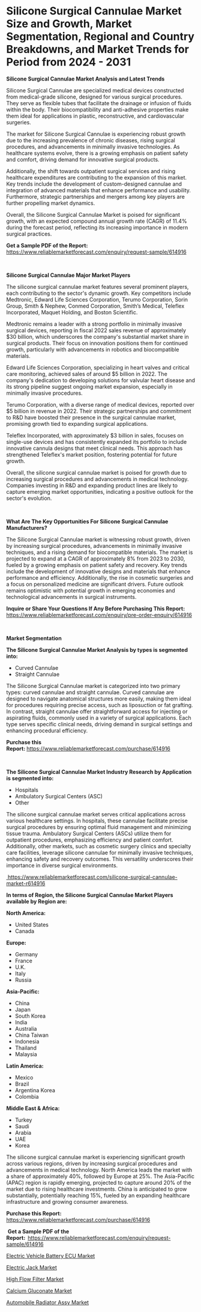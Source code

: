 <p><h1>Silicone Surgical Cannulae Market Size and Growth, Market Segmentation, Regional and Country Breakdowns, and Market Trends for Period from 2024 -  2031</h1></p><p><strong>Silicone Surgical Cannulae Market Analysis and Latest Trends</strong></p>
<p><p>Silicone Surgical Cannulae are specialized medical devices constructed from medical-grade silicone, designed for various surgical procedures. They serve as flexible tubes that facilitate the drainage or infusion of fluids within the body. Their biocompatibility and anti-adhesive properties make them ideal for applications in plastic, reconstructive, and cardiovascular surgeries. </p><p>The market for Silicone Surgical Cannulae is experiencing robust growth due to the increasing prevalence of chronic diseases, rising surgical procedures, and advancements in minimally invasive technologies. As healthcare systems evolve, there is a growing emphasis on patient safety and comfort, driving demand for innovative surgical products. </p><p>Additionally, the shift towards outpatient surgical services and rising healthcare expenditures are contributing to the expansion of this market. Key trends include the development of custom-designed cannulae and integration of advanced materials that enhance performance and usability. Furthermore, strategic partnerships and mergers among key players are further propelling market dynamics. </p><p>Overall, the Silicone Surgical Cannulae Market is poised for significant growth, with an expected compound annual growth rate (CAGR) of 11.4% during the forecast period, reflecting its increasing importance in modern surgical practices.</p></p>
<p><strong>Get a Sample PDF of the Report:&nbsp;</strong> <a href="https://www.reliablemarketforecast.com/enquiry/request-sample/614916?utm_campaign=1178&utm_medium=2&utm_source=Github&utm_content=ia&utm_term=03102024&utm_id=silicone-surgical-cannulae">https://www.reliablemarketforecast.com/enquiry/request-sample/614916</a></p>
<p>&nbsp;</p>
<p><strong>Silicone Surgical Cannulae Major Market Players</strong></p>
<p><p>The silicone surgical cannulae market features several prominent players, each contributing to the sector's dynamic growth. Key competitors include Medtronic, Edward Life Sciences Corporation, Terumo Corporation, Sorin Group, Smith & Nephew, Conmed Corporation, Smith’s Medical, Teleflex Incorporated, Maquet Holding, and Boston Scientific.</p><p>Medtronic remains a leader with a strong portfolio in minimally invasive surgical devices, reporting in fiscal 2022 sales revenue of approximately $30 billion, which underscores the company's substantial market share in surgical products. Their focus on innovation positions them for continued growth, particularly with advancements in robotics and biocompatible materials.</p><p>Edward Life Sciences Corporation, specializing in heart valves and critical care monitoring, achieved sales of around $5 billion in 2022. The company's dedication to developing solutions for valvular heart disease and its strong pipeline suggest ongoing market expansion, especially in minimally invasive procedures.</p><p>Terumo Corporation, with a diverse range of medical devices, reported over $5 billion in revenue in 2022. Their strategic partnerships and commitment to R&D have boosted their presence in the surgical cannulae market, promising growth tied to expanding surgical applications.</p><p>Teleflex Incorporated, with approximately $3 billion in sales, focuses on single-use devices and has consistently expanded its portfolio to include innovative cannula designs that meet clinical needs. This approach has strengthened Teleflex's market position, fostering potential for future growth.</p><p>Overall, the silicone surgical cannulae market is poised for growth due to increasing surgical procedures and advancements in medical technology. Companies investing in R&D and expanding product lines are likely to capture emerging market opportunities, indicating a positive outlook for the sector's evolution.</p></p>
<p>&nbsp;</p>
<p><strong>What Are The Key Opportunities For Silicone Surgical Cannulae Manufacturers?</strong></p>
<p><p>The Silicone Surgical Cannulae market is witnessing robust growth, driven by increasing surgical procedures, advancements in minimally invasive techniques, and a rising demand for biocompatible materials. The market is projected to expand at a CAGR of approximately 8% from 2023 to 2030, fueled by a growing emphasis on patient safety and recovery. Key trends include the development of innovative designs and materials that enhance performance and efficiency. Additionally, the rise in cosmetic surgeries and a focus on personalized medicine are significant drivers. Future outlook remains optimistic with potential growth in emerging economies and technological advancements in surgical instruments.</p></p>
<p><strong>Inquire or Share Your Questions If Any Before Purchasing This Report:</strong> <a href="https://www.reliablemarketforecast.com/enquiry/pre-order-enquiry/614916?utm_campaign=1178&utm_medium=2&utm_source=Github&utm_content=ia&utm_term=03102024&utm_id=silicone-surgical-cannulae">https://www.reliablemarketforecast.com/enquiry/pre-order-enquiry/614916</a></p>
<p>&nbsp;</p>
<p><strong>Market Segmentation</strong></p>
<p><strong>The Silicone Surgical Cannulae Market Analysis by types is segmented into:</strong></p>
<p><ul><li>Curved Cannulae</li><li>Straight Cannulae</li></ul></p>
<p><p>The Silicone Surgical Cannulae market is categorized into two primary types: curved cannulae and straight cannulae. Curved cannulae are designed to navigate anatomical structures more easily, making them ideal for procedures requiring precise access, such as liposuction or fat grafting. In contrast, straight cannulae offer straightforward access for injecting or aspirating fluids, commonly used in a variety of surgical applications. Each type serves specific clinical needs, driving demand in surgical settings and enhancing procedural efficiency.</p></p>
<p><strong>Purchase this Report:&nbsp;</strong><a href="https://www.reliablemarketforecast.com/purchase/614916?utm_campaign=1178&utm_medium=2&utm_source=Github&utm_content=ia&utm_term=03102024&utm_id=silicone-surgical-cannulae">https://www.reliablemarketforecast.com/purchase/614916</a></p>
<p>&nbsp;</p>
<p><strong>The Silicone Surgical Cannulae Market Industry Research by Application is segmented into:</strong></p>
<p><ul><li>Hospitals</li><li>Ambulatory Surgical Centers (ASC)</li><li>Other</li></ul></p>
<p><p>The silicone surgical cannulae market serves critical applications across various healthcare settings. In hospitals, these cannulae facilitate precise surgical procedures by ensuring optimal fluid management and minimizing tissue trauma. Ambulatory Surgical Centers (ASCs) utilize them for outpatient procedures, emphasizing efficiency and patient comfort. Additionally, other markets, such as cosmetic surgery clinics and specialty care facilities, leverage silicone cannulae for minimally invasive techniques, enhancing safety and recovery outcomes. This versatility underscores their importance in diverse surgical environments.</p></p>
<p><a href="https://www.reliablemarketforecast.com/silicone-surgical-cannulae-market-r614916?utm_campaign=1178&utm_medium=2&utm_source=Github&utm_content=ia&utm_term=03102024&utm_id=silicone-surgical-cannulae">&nbsp;https://www.reliablemarketforecast.com/silicone-surgical-cannulae-market-r614916</a></p>
<p><strong>In terms of Region, the Silicone Surgical Cannulae Market Players available by Region are:</strong></p>
<p>
    <p> <strong> North America: </strong>
        <ul>
            <li>United States</li>
            <li>Canada</li>
        </ul>
        </p> 
    <p> <strong> Europe: </strong>
        <ul>
            <li>Germany</li>
            <li>France</li>
            <li>U.K.</li>
            <li>Italy</li>
            <li>Russia</li>
        </ul>
        </p> 
    <p> <strong> Asia-Pacific: </strong>
        <ul>
            <li>China</li>
            <li>Japan</li>
            <li>South Korea</li>
            <li>India</li>
            <li>Australia</li>
            <li>China Taiwan</li>
            <li>Indonesia</li>
            <li>Thailand</li>
            <li>Malaysia</li>
        </ul>
        </p> 
    <p> <strong> Latin America: </strong>
        <ul>
            <li>Mexico</li>
            <li>Brazil</li>
            <li>Argentina Korea</li>
            <li>Colombia</li>
        </ul>
        </p> 
    <p> <strong> Middle East & Africa: </strong>
        <ul>
            <li>Turkey</li>
            <li>Saudi</li>
            <li>Arabia</li>
            <li>UAE</li>
            <li>Korea</li>
        </ul>
    </p>
    </p>
<p><p>The silicone surgical cannulae market is experiencing significant growth across various regions, driven by increasing surgical procedures and advancements in medical technology. North America leads the market with a share of approximately 40%, followed by Europe at 25%. The Asia-Pacific (APAC) region is rapidly emerging, projected to capture around 20% of the market due to rising healthcare investments. China is anticipated to grow substantially, potentially reaching 15%, fueled by an expanding healthcare infrastructure and growing consumer awareness.</p></p>
<p><strong>Purchase this Report: </strong><a href="https://www.reliablemarketforecast.com/purchase/614916?utm_campaign=1178&utm_medium=2&utm_source=Github&utm_content=ia&utm_term=03102024&utm_id=silicone-surgical-cannulae">https://www.reliablemarketforecast.com/purchase/614916</a></p>
<p>&nbsp;<strong>Get a Sample PDF of the Report:&nbsp;&nbsp;</strong><a href="https://www.reliablemarketforecast.com/enquiry/request-sample/614916?utm_campaign=1178&utm_medium=2&utm_source=Github&utm_content=ia&utm_term=03102024&utm_id=silicone-surgical-cannulae">https://www.reliablemarketforecast.com/enquiry/request-sample/614916</a></p>
<p><strong></strong></p>
<p><p><a href="https://github.com/miisleuze/Market-Research-Report-List-1/blob/main/electric-vehicle-battery-ecu-market.md?utm_campaign=1178&utm_medium=2&utm_source=Github&utm_content=ia&utm_term=03102024&utm_id=silicone-surgical-cannulae">Electric Vehicle Battery ECU Market</a></p><p><a href="https://www.linkedin.com/pulse/electric-jack-market-essentials-key-players-demand-drivers-roi-lk3sf?trackingId=WN6IsHQ1T1y0svIR2clPTQ%3D%3D&utm_campaign=1178&utm_medium=2&utm_source=Github&utm_content=ia&utm_term=03102024&utm_id=silicone-surgical-cannulae">Electric Jack Market</a></p><p><a href="https://www.linkedin.com/pulse/high-flow-filter-industry-sector-market-dynamics-future-scenarios-xxktf?trackingId=qczS6DYIQE%2Bid3uPf8y6qg%3D%3D&utm_campaign=1178&utm_medium=2&utm_source=Github&utm_content=ia&utm_term=03102024&utm_id=silicone-surgical-cannulae">High Flow Filter Market</a></p><p><a href="https://medium.com/@thereseofsweden/calcium-gluconate-market-dynamics-application-types-emerging-trends-and-future-outlook-58268f91aa43?postPublishedType=repub&utm_campaign=1178&utm_medium=2&utm_source=Github&utm_content=ia&utm_term=03102024&utm_id=silicone-surgical-cannulae">Calcium Gluconate Market</a></p><p><a href="https://github.com/PeterParrish5/Market-Research-Report-List-6/blob/main/automobile-radiator-assy-market.md?utm_campaign=1178&utm_medium=2&utm_source=Github&utm_content=ia&utm_term=03102024&utm_id=silicone-surgical-cannulae">Automobile Radiator Assy Market</a></p></p>